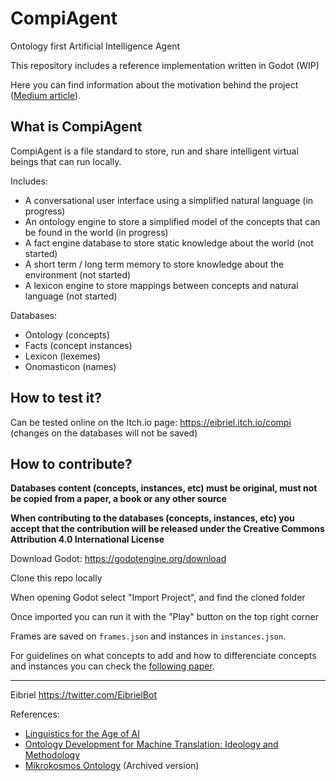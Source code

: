 # CompiAgent
Ontology first Artificial Intelligence Agent

This repository includes a reference implementation written in Godot (WIP)

Here you can find information about the motivation behind the project ([Medium article](https://medium.com/eibriel/open-virtual-beings-for-the-open-metaverse-e35f7c0c0fc)).

## What is CompiAgent
CompiAgent is a file standard to store, run and share intelligent virtual beings that can run locally.

Includes:
- A conversational user interface using a simplified natural language (in progress)
- An ontology engine to store a simplified model of the concepts that can be found in the world (in progress)
- A fact engine database to store static knowledge about the world (not started)
- A short term / long term memory to store knowledge about the environment (not started)
- A lexicon engine to store mappings between concepts and natural language (not started)

Databases:
- Ontology (concepts)
- Facts (concept instances)
- Lexicon (lexemes)
- Onomasticon (names)

## How to test it?

Can be tested online on the Itch.io page: https://eibriel.itch.io/compi (changes on the databases will not be saved)

## How to contribute?

**Databases content (concepts, instances, etc) must be original, must not be copied from a paper, a book or any other source**

**When contributing to the databases (concepts, instances, etc) you accept that the contribution will be released under the Creative Commons Attribution 4.0 International License**

Download Godot: https://godotengine.org/download

Clone this repo locally

When opening Godot select "Import Project", and find the cloned folder

Once imported you can run it with the "Play" button on the top right corner

Frames are saved on `frames.json` and instances in `instances.json`.

For guidelines on what concepts to add and how to differenciate concepts and instances you can check the [following paper](https://www.researchgate.net/publication/2775702_Ontology_Development_for_Machine_Translation_Ideology_and_Methodology).

---

Eibriel
https://twitter.com/EibrielBot

References:
- [Linguistics for the Age of AI](https://mitpress.mit.edu/books/linguistics-age-ai)
- [Ontology Development for Machine Translation: Ideology and Methodology](https://www.researchgate.net/publication/2775702_Ontology_Development_for_Machine_Translation_Ideology_and_Methodology)
- [Mikrokosmos Ontology](http://web.archive.org/web/19980207201036/http://crl.nmsu.edu/users/mahesh/onto-intro-page.html) (Archived version)
